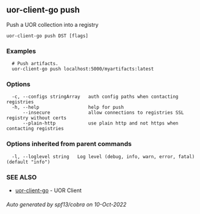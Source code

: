 ## uor-client-go push

Push a UOR collection into a registry

```
uor-client-go push DST [flags]
```

### Examples

```
  # Push artifacts.
  uor-client-go push localhost:5000/myartifacts:latest
```

### Options

```
  -c, --configs stringArray   auth config paths when contacting registries
  -h, --help                  help for push
      --insecure              allow connections to registries SSL registry without certs
      --plain-http            use plain http and not https when contacting registries
```

### Options inherited from parent commands

```
  -l, --loglevel string   Log level (debug, info, warn, error, fatal) (default "info")
```

### SEE ALSO

* [uor-client-go](uor-client-go.md)	 - UOR Client

###### Auto generated by spf13/cobra on 10-Oct-2022
